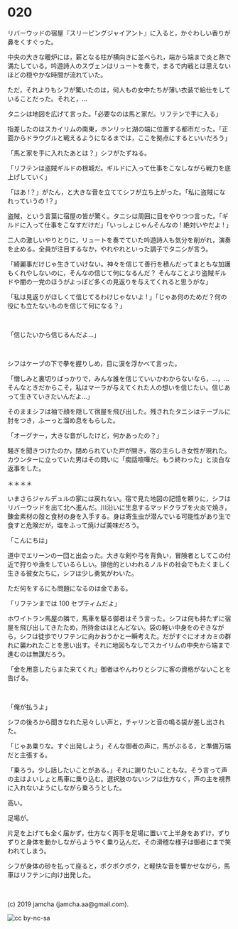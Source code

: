 

# 020

リバーウッドの宿屋『スリーピングジャイアント』に入ると，かぐわしい香りが鼻をくすぐった。

中央の大きな暖炉には，薪となる柱が横向きに並べられ，端から端まで炎と熱で満たしている。吟遊詩人のスヴェンはリュートを奏で，まるで内戦とは思えないほどの穏やかな時間が流れていた。

ただ，それよりもシフが驚いたのは，何人もの女中たちが薄い衣装で給仕をしていることだった。それと，…

タニシは地図を広げて言った。「必要なのは馬と家だ。リフテンで手に入る」

指差したのはスカイリムの南東，ホンリッヒ湖の端に位置する都市だった。「正面からドラウグルと戦えるようになるまでは，ここを拠点にするといいだろう」

「馬と家を手に入れたあとは？」シフがたずねる。

「リフテンは盗賊ギルドの根城だ。ギルドに入って仕事をこなしながら戦力を底上げしていく」

「はあ !？」がたん，と大きな音を立ててシフが立ち上がった。「私に盗賊になれっていうの !？」

盗賊，という言葉に宿屋の皆が驚く。タニシは周囲に目をやりつつ言った。「ギルドに入って仕事をこなすだけだ」「いっしょじゃんそんなの ! 絶対いやだよ ! 」

二人の激しいやりとりに，リュートを奏でていた吟遊詩人も気分を削がれ，演奏を止める。全員が注目するなか，やれやれといった調子でタニシが言う。

「綺麗事だけじゃ生きていけない。神々を信じて善行を積んだってまともな加護もくれやしないのに，そんなの信じて何になるんだ？ そんなことより盗賊ギルドや闇の一党のほうがよっぽど多くの見返りを与えてくれると思うがな」

「私は見返りがほしくて信じてるわけじゃないよ ! 」「じゃあ何のためだ？何の役にも立たないものを信じて何になる？」

<br>

「信じたいから信じるんだよ…」

<br>

シフはケープの下で拳を握りしめ，目に涙を浮かべて言った。

「憎しみと裏切りばっかりで，みんな誰を信じていいかわからないなら，…，…そんなときだからこそ，私はマーラが与えてくれた人の想いを信じたい。信じあって生きていきたいんだよ…」

そのままシフは袖で顔を隠して宿屋を飛び出した。残されたタニシはテーブルに肘をつき，ふーっと溜め息をもらした。

「オーグナー，大きな音がしたけど，何かあったの？」

騒ぎを聞きつけたのか，閉められていた戸が開き，宿の主らしき女性が現れた。カウンターに立っていた男はその問いに「痴話喧嘩だ。もう終わった」と淡白な返事をした。

＊＊＊＊

いまさらジャルデュルの家には戻れない。宿で見た地図の記憶を頼りに，シフはリバーウッドを出て北へ進んだ。川沿いに生息するマッドクラブを火炎で焼き，錬金素材の殻と食材の身を入手する。身は寄生虫が潜んでいる可能性があり生で食すと危険だが，塩をふって焼けば美味だろう。

「こんにちは」

道中でエリーンの一団と出会った。大きな剣や弓を背負い，冒険者としてこの付近で狩りや漁をしているらしい。排他的といわれるノルドの社会でもたくましく生きる彼女たちに，シフは少し勇気がわいた。

ただ何をするにも問題になるのは金である。

「リフテンまでは 100 セプティムだよ」

ホワイトラン馬屋の隣で，馬車を駆る御者はそう言った。シフは何も持たずに宿屋を飛び出してきたため，所持金はほとんどない。袋の軽い中身をのぞきながら，シフは徒歩でリフテンに向かおうかと一瞬考えた。だがすぐにオオカミの群れに襲われたことを思い出す。それに地図もなしでスカイリムの中央から端まで進むのは無謀だろう。

「金を用意したらまた来てくれ」御者はやんわりとシフに客の資格がないことを告げる。

<br>

「俺が払うよ」

シフの後ろから聞きなれた忌々しい声と，チャリンと音の鳴る袋が差し出された。

「じゃあ乗りな。すぐ出発しよう」そんな御者の声に，馬がぶるる，と準備万端だと主張する。

「乗ろう。少し話したいことがある。」それに謝りたいこともな。そう言って声の主はよいしょと馬車に乗り込む。選択肢のないシフは仕方なく，声の主を視界に入れないようにしながら乗ろうとした。

高い。

足場が。

片足を上げても全く届かず，仕方なく両手を足場に置いて上半身をあずけ，ずりずりと身体を動かしながらようやく乗り込んだ。その滑稽な様子は御者にまで笑われてしまう。

シフが身体の砂を払って座ると，ポクポクポク，と軽快な音を響かせながら，馬車はリフテンに向け出発した。

<br>
<br>
(c) 2019 jamcha (jamcha.aa@gmail.com).

![cc by-nc-sa](https://i.creativecommons.org/l/by-nc-sa/4.0/88x31.png)

